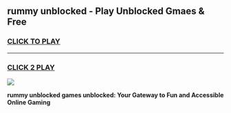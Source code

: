 
## rummy unblocked - Play Unblocked Gmaes & Free
<h3>
<a href="https://news.freeplayer.one?title=rummy_unblocked&ref=23F">CLICK TO PLAY</a></h3>
<hr>

<h3>
<a href="https://news.freeplayer.one?title=rummy_unblocked&ref=23F">CLICK 2 PLAY</a>
  
</h3>

<a href="https://news.freeplayer.one?title=rummy_unblocked&ref=23F/"><img src="https://clearcache.store/games.png"></a>


**rummy unblocked games unblocked: Your Gateway to Fun and Accessible Online Gaming**
